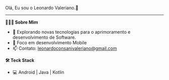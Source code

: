 Olá, Eu sou o Leonardo Valeriano.👋 
______________________________________________

<b>👨🏻‍💻 Sobre Mim </b>

- 👀 Explorando novas tecnologias para o aprimoramento e desenvolvimento de Software.
- 🌱 Foco em desenvolvimento Mobile   
- 📫 Contato: leonardoconsanivaleriano@gmail.com

<b>🛠 Teck Stack </b>
 
- 💻  Android | Java | Kotlin
 

<!---
Leonardocvaleriano/Leonardocvaleriano is a ✨ special ✨ repository because its `README.md` (this file) appears on your GitHub profile.
You can click the Preview link to take a look at your changes.
--->
